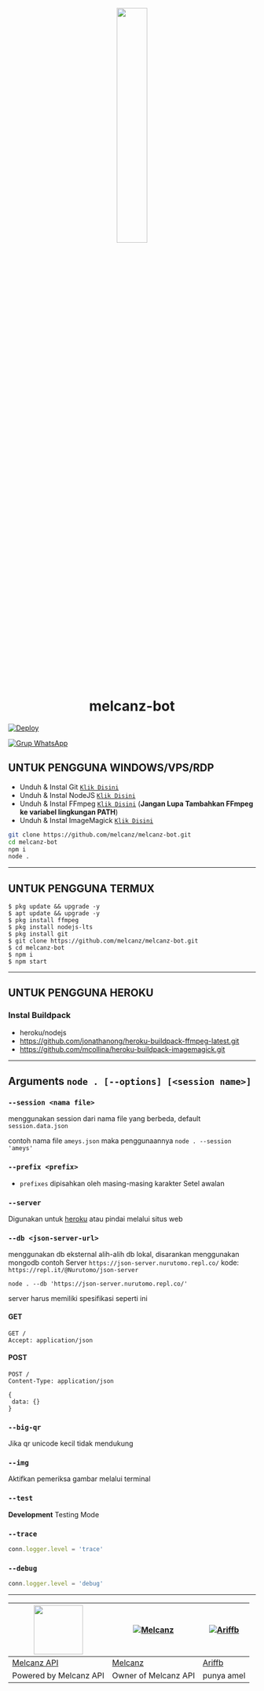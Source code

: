 <p align="center">
	<img src="https://telegra.ph/file/18b6f5487ffdcc5aa93a5.jpg" width="35%" style="margin-left: auto;margin-right: auto;display: block;">
</p>
<h1 align="center">melcanz-bot</h1>


[![Deploy](https://www.herokucdn.com/deploy/button.svg)](https://heroku.com/deploy?template=https://github.com/Assabiq31213/melcanz-bot)

[![Grup WhatsApp](https://img.shields.io/badge/WhatsApp%20Group-25D366?style=for-the-badge&logo=whatsapp&logoColor=white)](https://chat.whatsapp.com/GVwpKf83s42D1CnIfDW19G)

## UNTUK PENGGUNA WINDOWS/VPS/RDP

* Unduh & Instal Git [`Klik Disini`](https://git-scm.com/downloads)
* Unduh & Instal NodeJS [`Klik Disini`](https://nodejs.org/en/download)
* Unduh & Instal FFmpeg [`Klik Disini`](https://ffmpeg.org/download.html) (**Jangan Lupa Tambahkan FFmpeg ke variabel lingkungan PATH**)
* Unduh & Instal ImageMagick [`Klik Disini`](https://imagemagick.org/script/download.php)

```bash
git clone https://github.com/melcanz/melcanz-bot.git
cd melcanz-bot
npm i
node .
```

---------

## UNTUK PENGGUNA TERMUX
```
$ pkg update && upgrade -y
$ apt update && upgrade -y
$ pkg install ffmpeg
$ pkg install nodejs-lts
$ pkg install git
$ git clone https://github.com/melcanz/melcanz-bot.git
$ cd melcanz-bot
$ npm i
$ npm start
```
---------
## UNTUK PENGGUNA HEROKU

### Instal Buildpack
* heroku/nodejs
* https://github.com/jonathanong/heroku-buildpack-ffmpeg-latest.git
* https://github.com/mcollina/heroku-buildpack-imagemagick.git

---------

## Arguments `node . [--options] [<session name>]` 

### `--session <nama file>`

menggunakan session dari nama file yang berbeda, default `session.data.json`

contoh nama file `ameys.json` maka penggunaannya `node . --session 'ameys'`

### `--prefix <prefix>`

* `prefixes` dipisahkan oleh masing-masing karakter
Setel awalan

### `--server`

Digunakan untuk [heroku](https://heroku.com/) atau pindai melalui situs web

### `--db <json-server-url>`

menggunakan db eksternal alih-alih db lokal, disarankan menggunakan mongodb
contoh Server `https://json-server.nurutomo.repl.co/`
kode: `https://repl.it/@Nurutomo/json-server`

`node . --db 'https://json-server.nurutomo.repl.co/'`

server harus memiliki spesifikasi seperti ini

#### GET

```http
GET /
Accept: application/json
```

#### POST

```http
POST /
Content-Type: application/json

{
 data: {}
}
```

### `--big-qr`

Jika qr unicode kecil tidak mendukung

### `--img`

Aktifkan pemeriksa gambar melalui terminal

### `--test`

**Development** Testing Mode

### `--trace`

```js
conn.logger.level = 'trace'
```

### `--debug`

```js
conn.logger.level = 'debug'
```

---------
<a href="https://melcanz.com/"><img src="https://telegra.ph/file/18b6f5487ffdcc5aa93a5.jpg" width="100" height="100"></a> | [![Melcanz](https://github.com/melcanz.png?size=100)](https://github.com/melcanz) | [![Ariffb](https://github.com/ariffb25.png?size=100)](https://github.com/ariffb25) 
----|----|----
[Melcanz API](https://melcanz.com/) | [Melcanz](https://github.com/melcanz) | [Ariffb](https://github.com/ariffb25) 
Powered by Melcanz API | Owner of Melcanz API | punya amel
